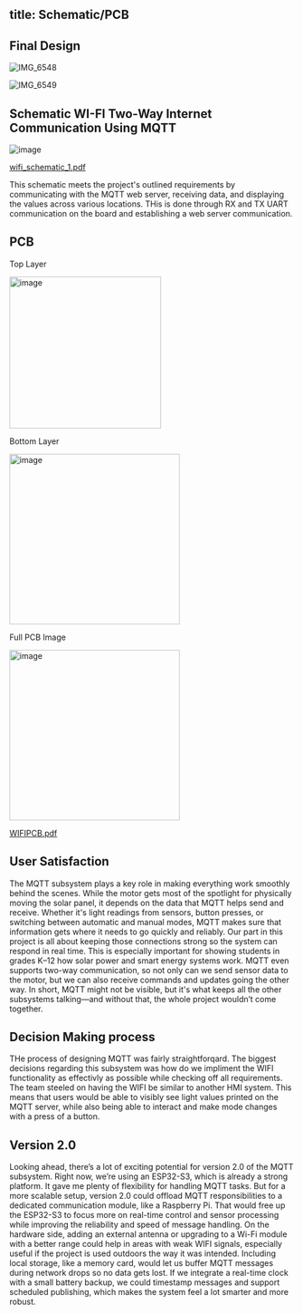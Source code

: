 title: Schematic/PCB
---

## Final Design


![IMG_6548](https://github.com/user-attachments/assets/2486428a-1d86-4083-94bf-e89d954788d7)

![IMG_6549](https://github.com/user-attachments/assets/42ba48a8-55fd-4947-a306-ca619398150e)



## Schematic WI-FI Two-Way Internet Communication Using MQTT

![image](https://github.com/user-attachments/assets/b50dc292-9f08-4729-be37-c32dfcc6f4c4)






[wifi_schematic_1.pdf](https://github.com/user-attachments/files/20032067/wifi_schematic_1.pdf)




This schematic meets the project's outlined requirements by communicating with the MQTT web server, receiving data, and displaying the values across various locations. THis is done through RX and TX UART communication on the board and establishing a web server communication.


## PCB



Top Layer

<img width="268" alt="image" src="https://github.com/user-attachments/assets/5e01db68-9875-4cfb-9b88-5b326a931cc3" />



Bottom Layer

<img width="301" alt="image" src="https://github.com/user-attachments/assets/4db6a076-b345-4568-808b-d9b23df0b5fb" />


Full PCB Image

<img width="301" alt="image" src="https://github.com/user-attachments/assets/94b46763-3ff1-4361-9c3b-915194860bcf" />


[WIFIPCB.pdf](https://github.com/user-attachments/files/19714302/WIFIPCB.pdf)




## User Satisfaction
The MQTT subsystem plays a key role in making everything work smoothly behind the scenes. While the motor gets most of the spotlight for physically moving the solar panel, it depends on the data that MQTT helps send and receive. Whether it's light readings from sensors, button presses, or switching between automatic and manual modes, MQTT makes sure that information gets where it needs to go quickly and reliably. Our part in this project is all about keeping those connections strong so the system can respond in real time. This is especially important for showing students in grades K–12 how solar power and smart energy systems work. MQTT even supports two-way communication, so not only can we send sensor data to the motor, but we can also receive commands and updates going the other way. In short, MQTT might not be visible, but it's what keeps all the other subsystems talking—and without that, the whole project wouldn’t come together.


## Decision Making process
THe process of designing MQTT was fairly straightforqard. The biggest decisions regarding this subsystem was how do we impliment the WIFI functionality as effectivly as possible while checking off all requirements. The team steeled on having the WIFI be similar to another HMI system. This means that users would be able to visibly see light values printed on the MQTT server, while also being able to interact and make mode changes with a press of a button. 




## Version 2.0
Looking ahead, there’s a lot of exciting potential for version 2.0 of the MQTT subsystem. Right now, we’re using an ESP32-S3, which is already a strong platform. It gave me plenty of flexibility for handling MQTT tasks. But for a more scalable setup, version 2.0 could offload MQTT responsibilities to a dedicated communication module, like a Raspberry Pi. That would free up the ESP32-S3 to focus more on real-time control and sensor processing while improving the reliability and speed of message handling.
On the hardware side, adding an external antenna or upgrading to a Wi-Fi module with a better range could help in areas with weak WIFI signals, especially useful if the project is used outdoors the way it was intended. Including local storage, like a memory card, would let us buffer MQTT messages during network drops so no data gets lost. If we integrate a real-time clock with a small battery backup, we could timestamp messages and support scheduled publishing, which makes the system feel a lot smarter and more robust.








